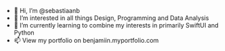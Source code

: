- 👋 Hi, I’m @sebastiaanb
- 👀 I’m interested in all things Design, Programming and Data Analysis
- 🌱 I’m currently learning to combine my interests in primarily SwiftUI and Python
- 📫 View my portfolio on benjamiin.myportfolio.com
